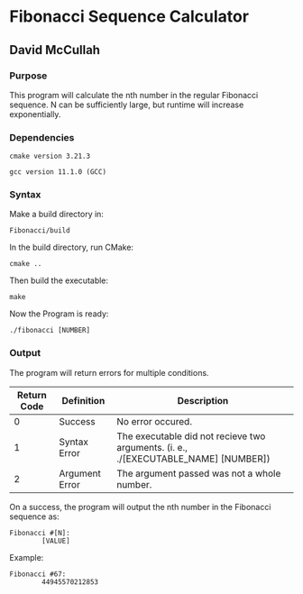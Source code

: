 <h1>

Fibonacci Sequence Calculator
</h1>

<h2>

David McCullah
</h2>

<h3>

Purpose
</h3>

<p>

This program will calculate the nth number in the regular Fibonacci sequence. N can be sufficiently large, but runtime will increase exponentially.

</p>

<h3>

Dependencies
</h3>

<p>

```
cmake version 3.21.3

gcc version 11.1.0 (GCC)
```

</p>

<h3>

Syntax
</h3>

<p>

Make a build directory in:
```
Fibonacci/build
```

In the build directory, run CMake:
```
cmake ..
```

Then build the executable:
```
make
```

Now the Program is ready:
```
./fibonacci [NUMBER]
```
</p>

<h3>

Output
</h3>

<p>

The program will return errors for multiple conditions.

Return Code | Definition | Description
---|---|---
0 | Success | No error occured.
1 | Syntax Error | The executable did not recieve two arguments. (i. e., ./[EXECUTABLE_NAME] [NUMBER])
2 | Argument Error | The argument passed was not a whole number.

On a success, the program will output the nth number in the Fibonacci sequence as:
```
Fibonacci #[N]:
        [VALUE]
```

Example:
```
Fibonacci #67:
        44945570212853
```
</p>
